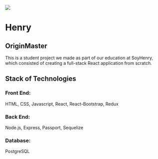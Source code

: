 <p align='left'>
    <img src='https://static.wixstatic.com/media/85087f_0d84cbeaeb824fca8f7ff18d7c9eaafd~mv2.png/v1/fill/w_160,h_30,al_c,q_85,usm_0.66_1.00_0.01/Logo_completo_Color_1PNG.webp' </img>
</p>

# Henry

## OriginMaster

This is a student project we made as part of our education at SoyHenry, which consisted of creating a full-stack React application from scratch.

## Stack of Technologies

### Front End:
HTML, CSS, Javascript, React, React-Bootstrap, Redux

### Back End:
Node.js, Express, Passport, Sequelize

### Database:
PostgreSQL
